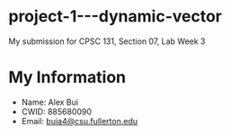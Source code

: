 # project-1---dynamic-vector

My submission for CPSC 131, Section 07, Lab Week 3

# My Information

* Name: Alex Bui
* CWID: 885680090
* Email: buia4@csu.fullerton.edu
